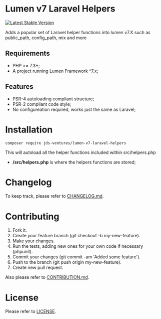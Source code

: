 Lumen v7 Laravel Helpers
============

[![Latest Stable Version](https://github.com/jds-ventures/lumen-v7-laravel-helpers)](https://github.com/jds-ventures/lumen-v7-laravel-helpers/tree/v0.1)

Adds a popular set of Laravel helper functions into lumen v7.X such as public_path, config_path, mix and more

Requirements
------------

* PHP >= 7.3+;
* A project running Lumen Framework ^7.x;

Features
--------

* PSR-4 autoloading compliant structure;
* PSR-2 compliant code style;
* No configureation required, works just the same as Laravel;

Installation
============

    composer require jds-ventures/lumen-v7-laravel-helpers
    
This will autoload all the helper functions included within src/helpers.php

* **/src/helpers.php** is where the helpers functions are stored;


Changelog
=========

To keep track, please refer to [CHANGELOG.md](https://github.com/jds-ventures/lumen-v7-laravel-helpers/blob/master/CHANGELOG.md).

Contributing
============

1. Fork it.
2. Create your feature branch (git checkout -b my-new-feature).
3. Make your changes.
4. Run the tests, adding new ones for your own code if necessary (phpunit).
5. Commit your changes (git commit -am 'Added some feature').
6. Push to the branch (git push origin my-new-feature).
7. Create new pull request.

Also please refer to [CONTRIBUTION.md](https://github.com/jds-ventures/lumen-v7-laravel-helpers/blob/master/CONTRIBUTION.md).

License
=======

Please refer to [LICENSE](https://github.com/jds-ventures/lumen-v7-laravel-helpers/blob/master/LICENSE).
